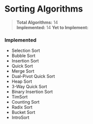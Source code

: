 # Sorting Algorithms

> **Total Algorithms:** 14  
> **Implemented:** 14
> **Yet to Implement:** 


### Implemented
- Selection Sort
- Bubble Sort
- Insertion Sort
- Quick Sort
- Merge Sort
- Dual-Pivot Quick Sort
- Heap Sort
- 3-Way Quick Sort
- Binary Insertion Sort
- TimSort
- Counting Sort
- Radix Sort
- Bucket Sort
- IntroSort